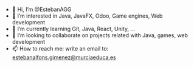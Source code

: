 - 👋 Hi, I’m @EstebanAGG
- 👀 I’m interested in Java, JavaFX, Odoo, Game engines, Web development
- 🌱 I’m currently learning Git, Java, React, Unity, ...
- 💞️ I’m looking to collaborate on projects related with Java, games, web development
- 📫 How to reach me: write an email to: estebanalfons.gimenez@murciaeduca.es

<!---
EstebanAGG/EstebanAGG is a ✨ special ✨ repository because its `README.md` (this file) appears on your GitHub profile.
You can click the Preview link to take a look at your changes.
--->

